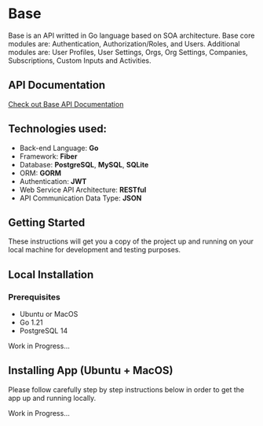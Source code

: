 # Base

Base is an API writted in Go language based on SOA architecture. Base core modules are: Authentication, Authorization/Roles, and Users. Additional modules are: User Profiles, User Settings, Orgs, Org Settings, Companies, Subscriptions, Custom Inputs and Activities.

## API Documentation

[Check out Base API Documentation](https://stage.base.base.al/api/swagger)

## Technologies used:

- Back-end Language: **Go**
- Framework: **Fiber**
- Database: **PostgreSQL**, **MySQL**, **SQLite**
- ORM: **GORM**
- Authentication: **JWT**
- Web Service API Architecture: **RESTful**
- API Communication Data Type: **JSON**

## Getting Started

These instructions will get you a copy of the project up and running on your local machine for development and testing purposes.

## Local Installation

### Prerequisites

- Ubuntu or MacOS
- Go 1.21
- PostgreSQL 14

Work in Progress...

## Installing App (Ubuntu + MacOS)

Please follow carefully step by step instructions below in order to get the app up and running locally.

Work in Progress...
